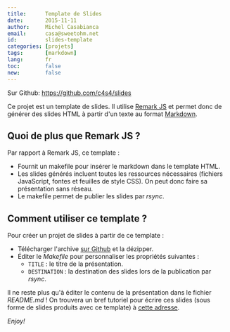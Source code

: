 ```yaml
---
title:      Template de Slides
date:       2015-11-11
author:     Michel Casabianca
email:      casa@sweetohm.net
id:         slides-template
categories: [projets]
tags:       [markdown]
lang:       fr
toc:        false
new:        false
---
```


Sur Github: <https://github.com/c4s4/slides>

Ce projet est un template de slides. Il utilise [Remark JS](http://remarkjs.com/) et permet donc de générer des slides HTML à partir d'un texte au format [Markdown](https://fr.m.wikipedia.org/wiki/Markdown).

<!--more-->

Quoi de plus que Remark JS ?
----------------------------

Par rapport à Remark JS, ce template :

- Fournit un makefile pour insérer le markdown dans le template HTML.
- Les slides générés incluent toutes les ressources nécessaires (fichiers JavaScript, fontes et feuilles de style CSS). On peut donc faire sa présentation sans réseau.
- Le makefile permet de publier les slides par *rsync*.

Comment utiliser ce template ?
------------------------------

Pour créer un projet de slides à partir de ce template :

- Télécharger l'archive [sur Github](https://github.com/c4s4/slides/releases) et la dézipper.
- Éditer le *Makefile* pour personnaliser les propriétés suivantes :
  - `TITLE` : le titre de la présentation.
  - `DESTINATION` : la destination des slides lors de la publication par *rsync*.

Il ne reste plus qu'à éditer le contenu de la présentation dans le fichier *README.md* ! On trouvera un bref tutoriel pour écrire ces slides (sous forme de slides produits avec ce template) à [cette adresse](http://sweetohm.net/slides/slides/).

*Enjoy!*
